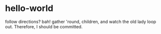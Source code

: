 # hello-world
follow directions?  bah!
gather 'round, children, and watch the old lady loop out. Therefore, I should be committed.
